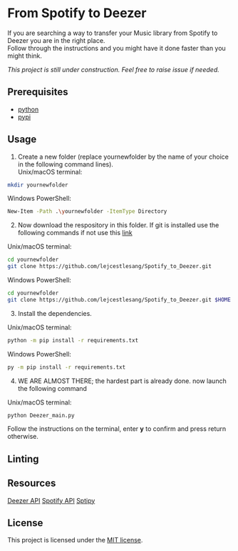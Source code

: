 # From Spotify to Deezer

If you are searching a way to transfer your Music library from Spotify to Deezer you are in the right place.   
Follow through the instructions and you might have it done faster than you might think.  

*This project is still under construction. Feel free to raise issue if needed.*  

## Prerequisites

- [python](https://www.python.org/downloads/)
- [pypi](https://pip.pypa.io/en/stable/installation/)


## Usage

1. Create a new folder (replace yournewfolder by the name of your choice in the following command lines).  
Unix/macOS terminal:  
```bash
mkdir yournewfolder
```
Windows PowerShell:
```bash
New-Item -Path .\yournewfolder -ItemType Directory
```

2. Now download the respository in this folder. If git is installed use the following commands if not use this [link](https://github.com/lejcestlesang/Spotify_to_Deezer)  

Unix/macOS terminal:  
```bash
cd yournewfolder
git clone https://github.com/lejcestlesang/Spotify_to_Deezer.git
```
Windows PowerShell:
```bash
cd yournewfolder
git clone https://github.com/lejcestlesang/Spotify_to_Deezer.git $HOME
```

3. Install the dependencies. 

Unix/macOS terminal:  
```bash
python -m pip install -r requirements.txt
```
Windows PowerShell:
```bash
py -m pip install -r requirements.txt
```

4. WE ARE ALMOST THERE; the hardest part is already done. now launch the following command  

Unix/macOS terminal:  
```bash
python Deezer_main.py
```

Follow the instructions on the terminal, enter **y** to confirm and press return otherwise.

## Linting


## Resources

[Deezer API](https://developers.deezer.com/)
[Spotify API](https://developer.spotify.com/documentation/web-api/)
[Sptipy](https://spotipy.readthedocs.io/en/2.19.0/)

## License

This project is licensed under the [MIT license](LICENSE).